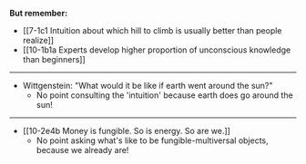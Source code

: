 
**But remember:**
- [[7-1c1 Intuition about which hill to climb is usually better than people realize]]
- [[10-1b1a Experts develop higher proportion of unconscious knowledge than beginners]]
---
- Wittgenstein: "What would it be like if earth went around the sun?"
    - No point consulting the 'intuition' because earth does go around the sun!
---
- [[10-2e4b Money is fungible. So is energy. So are we.]]
  - No point asking what's like to be fungible-multiversal objects, because we already are!
